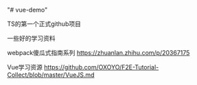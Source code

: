 "# vue-demo" 

TS的第一个正式github项目

一些好的学习资料

webpack傻瓜式指南系列
	https://zhuanlan.zhihu.com/p/20367175


Vue学习资源
	https://github.com/OXOYO/F2E-Tutorial-Collect/blob/master/VueJS.md